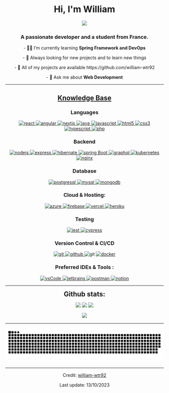 <div>
  <h1 align="center">Hi, I'm William</h1>
   <div align="center">
     <img width="30px" src="https://raw.githubusercontent.com/iampavangandhi/iampavangandhi/master/gifs/Hi.gif">
   </div>
</div>
<h3 align="center">A passionate developer and a student from France.</h3>

<div align="center">
  <p>- 👨‍💻 I’m currently learning <strong>Spring Framework and DevOps</strong></p> 
  <p>- 🤝 Always looking for new projects and to learn new things</p>
  <p>- 📝 All of my projects are available https://github.com/william-wtr92</p>
  <p>- 💬 Ask me about <strong>Web Development</strong> </p> 
</div>

---

<h2 align="center"><u><b>Knowledge Base</b></u></h2>

<h3 align="center">Languages</h3>
<p align="center">
   <a href="https://fr.legacy.reactjs.org/docs/getting-started.html" target="_blank"> 
    <img src="https://img.shields.io/badge/react-629EFB.svg?style=for-the-badge&logo=react&logoColor=white"
      alt="react"/>
  </a>
  <a href="https://angular.io/docs" target="_blank"> 
    <img src="https://img.shields.io/badge/angular-EF0E0B.svg?style=for-the-badge&logo=angular&logoColor=white"
      alt="angular"/>
  </a>
  <a href="https://nextjs.org/docs" target="_blank"> 
    <img src="https://img.shields.io/badge/Nextjs-000306.svg?style=for-the-badge&logo=next_js&logoColor=white"
      alt="nextjs"/>
  </a>
  <a href="https://www.java.com" target="_blank"> 
    <img src="https://img.shields.io/badge/Java-007396.svg?style=for-the-badge&logo=java&logoColor=white" 
      alt="java"/> 
  </a>
  <a href="https://developer.mozilla.org/en-US/docs/Web/JavaScript" target="_blank"> 
    <img src="https://img.shields.io/badge/Javascript-F7DF1E.svg?style=for-the-badge&logo=javascript&logoColor=black"
      alt="javascript"/> 
  </a>
  <a href="https://www.w3.org/html/" target="_blank"> 
    <img src="https://img.shields.io/badge/html-E34F26.svg?style=for-the-badge&logo=html5&logoColor=white"
      alt="html5"/> 
  </a>
  <a href="https://www.w3schools.com/css/" target="_blank">
    <img src="https://img.shields.io/badge/css-1572B6.svg?style=for-the-badge&logo=css3&logoColor=white"
      alt="css3"/>
  </a>
  <a href="https://www.typescriptlang.org/" target="_blank"> 
    <img src="https://img.shields.io/badge/typescript-3178C6.svg?style=for-the-badge&logo=typescript&logoColor=white"
      alt="typescript"/>
  </a>
    <a href="https://www.php.net/docs.php" target="_blank"> 
    <img src="https://img.shields.io/badge/php-2860E1.svg?style=for-the-badge&logo=php&logoColor=white"
      alt="php"/>
  </a>
</p>


<h3 align="center">Backend</h3>
<p align="center">
  <a href="https://nodejs.org" target="_blank"> 
    <img src="https://img.shields.io/badge/node.js-339933.svg?style=for-the-badge&logo=nodedotjs&logoColor=white"
      alt="nodejs"/> 
  </a>
  <a href="https://expressjs.com" target="_blank">
    <img src="https://img.shields.io/badge/express-000000.svg?style=for-the-badge&logo=express&logoColor=white"
      alt="express" />
  <a href="https://hibernate.org/" target="_blank"> 
    <img src="https://img.shields.io/badge/hibernate-59666C.svg?style=for-the-badge&logo=hibernate&logoColor=white" alt="hibernate " /> 
  </a>
  <a href="https://spring.io/" target="_blank"> 
    <img src="https://img.shields.io/badge/spring%20boot-6DB33F.svg?style=for-the-badge&logo=springboot&logoColor=white" alt="spring Boot" /> 
  </a>
  <a href="https://graphql.org" target="_blank">
    <img src="https://img.shields.io/badge/graphql-E10098.svg?style=for-the-badge&logo=graphql&logoColor=white" alt="graphql" />
  </a>
  <a href="https://kubernetes.io" target="_blank"> 
    <img src="https://img.shields.io/badge/kubernetes-326CE5.svg?style=for-the-badge&logo=kubernetes&logoColor=white" alt="kubernetes"/>
  </a>
  <a href="https://www.nginx.com" target="_blank"> 
    <img src="https://img.shields.io/badge/nginx-009639.svg?style=for-the-badge&logo=nginx&logoColor=white" 
      alt="nginx"/> 
  </a> 
</p>

<h3 align="center">Database</h3>
<p align="center">
  <a href="https://www.postgresql.org" target="_blank"> 
    <img src="https://img.shields.io/badge/postgreSQL-4169E1.svg?style=for-the-badge&logo=postgresql&logoColor=white"
      alt="postgresql"/> 
  </a>
  <a href="https://www.mysql.com/fr/" target="_blank"> 
    <img src="https://img.shields.io/badge/mysql-2E94F9.svg?style=for-the-badge&logo=mysql&logoColor=white"
      alt="mysql"/>
  </a>
  <a href="https://www.mongodb.com/" target="_blank"> 
    <img src="https://img.shields.io/badge/mongodb-47A248.svg?style=for-the-badge&logo=mongodb&logoColor=white"
      alt="mongodb"/> 
  </a> 
</p>

<h3 align="center">Cloud & Hosting:</h3>
<p align="center">
  <a href="https://azure.microsoft.com/en-in/" target="_blank">
    <img  src="https://img.shields.io/badge/Azure-0078D4?style=for-the-badge&logo=microsoftazure&logoColor=white" alt="azure"/> 
  </a>
  <a href="https://firebase.google.com/" target="_blank">
    <img src="https://img.shields.io/badge/firebase-FFCA28.svg?style=for-the-badge&logo=firebase&logoColor=black" alt="firebase"/>
  </a>
  <a href="https://vercel.com/" target="_blank">
    <img src="https://img.shields.io/badge/vercel-000203.svg?style=for-the-badge&logo=vercel&logoColor=white" alt="vercel"/>
  </a>
  <a href="https://heroku.com" target="_blank"> 
    <img src="https://img.shields.io/badge/heroku-430098.svg?style=for-the-badge&logo=heroku&logoColor=white"
      alt="heroku"/> 
  </a> 
</p>

<h3 align="center">Testing</h3>
<p align="center"> 
  <a href="https://jestjs.io/fr/" target="_blank"> 
    <img src="https://img.shields.io/badge/jest-E13628.svg?style=for-the-badge&logo=jest&logoColor=white"
      alt="jest" /> 
  </a> 
  <a href="https://www.cypress.io/" target="_blank"> 
    <img src="https://img.shields.io/badge/cypress-000203.svg?style=for-the-badge&logo=cypress&logoColor=white" alt="cypress" /> 
  </a> 
</p>

<h3 align="center">Version Control & CI/CD</h3>
<p align="center">
  <a href="https://git-scm.com/" target="_blank">
    <img src="https://img.shields.io/badge/git-F05032.svg?style=for-the-badge&logo=git&logoColor=white"
      alt="git"/>
  </a>
  <a href="https://github.com/william-wtr92" target="_blank">
    <img src="https://img.shields.io/badge/github-181717.svg?style=for-the-badge&logo=github&logoColor=white" alt="github" />
  </a>
  <a>
    <img src="https://img.shields.io/badge/gitlab-181717.svg?style=for-the-badge&logo=gitlab&logoColor=white"
      alt="git"/>
  </a>
    <a href="https://www.docker.com/" target="_blank">
    <img src="https://img.shields.io/badge/docker-2496ED.svg?style=for-the-badge&logo=docker&logoColor=white"
      alt="docker"/>
  </a>
<!--   <a href="https://www.jenkins.io" target="_blank"> 
    <img src="https://img.shields.io/badge/jenkins-D24939.svg?style=for-the-badge&logo=jenkins&logoColor=white" alt="jenkins"/> 
  </a> -->
</p>

<h3 align="center">Preferred IDEs  & Tools :</h3>
<p align="center"> 
  
  <a href="https://code.visualstudio.com/" target="_blank">
    <img src="https://img.shields.io/badge/vscode-007ACC.svg?style=for-the-badge&logo=visualstudiocode&logoColor=white" alt="vsCode"/> 
  </a>
  <a href="https://www.jetbrains.com/" target="_blank">
    <img src="https://img.shields.io/badge/jetbrains%20IDE-000000.svg?style=for-the-badge&logo=jetbrains&logoColor=white" alt="jetbrains" />
  </a>
  <a href="https://postman.com" target="_blank"> 
    <img src="https://img.shields.io/badge/postman-FF6C37.svg?style=for-the-badge&logo=postman&logoColor=white" alt="postman"/>
  </a>
  <a href="https://www.notion.so/fr-fr" target="_blank">
    <img src="https://img.shields.io/badge/Notion-%23000000.svg?style=for-the-badge&logo=notion&logoColor=white"
      alt="notion"/>
  </a>
<!--   <a href="https://ubuntu.com/" target="_blank"> 
    <img src="https://img.shields.io/badge/ubuntu-E95420.svg?style=for-the-badge&logo=ubuntu&logoColor=white" alt="ubuntu"/>
  </a> -->
</p>

----

<div align="center">
<h2 align="center" style="margin: 5px 10px;">Github stats:</h2>
  

[![](https://github-readme-stats.vercel.app/api?username=william-wtr92&show_icons=true&theme=tokyonight&hide_border=true&locale=en)](https://github.com/william-wtr92)
[![](https://github-readme-streak-stats.herokuapp.com/?user=william-wtr92&theme=material-palenight)](https://github.com/william-wtr92)
[![](https://github-readme-stats.vercel.app/api/top-langs?username=william-wtr92&show_icons=true&theme=tokyonight&hide_border=true&locale=en&layout=compact)](https://github.com/william-wtr92)

[![](https://github-profile-trophy.vercel.app/?username=william-wtr92&theme=onedark)](https://github.com/william-wtr92)

</div>

----

<p align="center">
  <img  src="https://raw.githubusercontent.com/Elanza-48/Elanza-48/main/resources/img/github-contribution-grid-snake.svg"
    alt="example" />
</p>

------

<div align="center">
  <p>
    Credit: 
    <a href="https://github.com/william-wtr92">william-wtr92</a>
  </p>
  <p>
    Last update: 13/10/2023
  </p>
</div>
